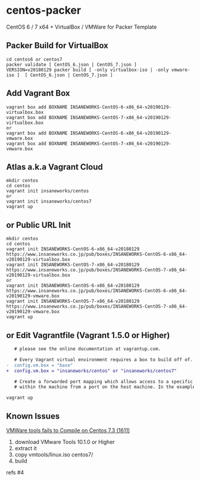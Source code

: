 centos-packer
=============

CentOS 6 / 7 x64 + VirtualBox / VMWare for Packer Template

## Packer Build for VirtualBox

```
cd centos6 or centos7
packer validate [ CentOS_6.json | CentOS_7.json ]
VERSION=v20180129 packer build [ -only virtualbox-iso | -only vmware-iso ]  [ CentOS_6.json | CentOS_7.json ]
```

## Add Vagrant Box

```
vagrant box add BOXNAME INSANEWORKS-CentOS-6-x86_64-v20190129-virtualbox.box
vagrant box add BOXNAME INSANEWORKS-CentOS-7-x86_64-v20190129-virtualbox.box
or
vagrant box add BOXNAME INSANEWORKS-CentOS-6-x86_64-v20190129-vmware.box
vagrant box add BOXNAME INSANEWORKS-CentOS-7-x86_64-v20190129-vmware.box
```

## Atlas a.k.a Vagrant Cloud

```
mkdir centos
cd centos
vagrant init insaneworks/centos
or
vagrant init insaneworks/centos7
vagrant up
```


## or Public URL Init

```
mkdir centos
cd centos
vagrant init INSANEWORKS-CentOS-6-x86_64-v20180129 https://www.insaneworks.co.jp/pub/boxes/INSANEWORKS-CentOS-6-x86_64-v20190129-virtualbox.box
vagrant init INSANEWORKS-CentOS-7-x86_64-v20180129 https://www.insaneworks.co.jp/pub/boxes/INSANEWORKS-CentOS-7-x86_64-v20190129-virtualbox.box
or
vagrant init INSANEWORKS-CentOS-6-x86_64-v20180129 https://www.insaneworks.co.jp/pub/boxes/INSANEWORKS-CentOS-6-x86_64-v20190129-vmware.box
vagrant init INSANEWORKS-CentOS-7-x86_64-v20180129 https://www.insaneworks.co.jp/pub/boxes/INSANEWORKS-CentOS-7-x86_64-v20190129-vmware.box
vagrant up
```

## or Edit Vagrantfile (Vagrant 1.5.0 or Higher)

```diff
   # please see the online documentation at vagrantup.com.

   # Every Vagrant virtual environment requires a box to build off of.
-  config.vm.box = "base"
+  config.vm.box = "insaneworks/centos" or "insaneworks/centos7"

   # Create a forwarded port mapping which allows access to a specific port
   # within the machine from a port on the host machine. In the example below,
```

```
vagrant up
```

## Known Issues

[VMWare tools fails to Compile on Centos 7.3 (1611)](https://communities.vmware.com/message/2637447?tstart=0)

1. download VMware Tools 10.1.0 or Higher
1. extract it
1. copy vmtools/linux.iso centos7/
1. build

refs #4
